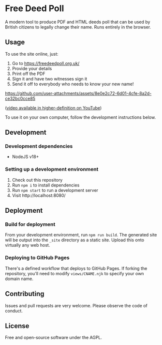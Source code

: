 # Free Deed Poll

A modern tool to produce PDF and HTML deeds poll that can be used by British citizens to legally change their name.
Runs entirely in the browser.

## Usage

To use the site online, just:

1. Go to https://freedeedpoll.org.uk/
2. Provide your details
3. Print off the PDF
4. Sign it and have two witnesses sign it
5. Send it off to everybody who needs to know your new name!

https://github.com/user-attachments/assets/8e0e2c72-6d01-4cfe-8a2d-ce32bc0cce85

([video available in higher-definition on YouTube](https://www.youtube.com/watch?v=O-easX_LDuk))

To use it on your own computer, follow the development instructions below.

## Development

### Development dependencies

- NodeJS v18+

### Setting up a development environment

1. Check out this repository
2. Run `npm i` to install dependencies
3. Run `npm start` to run a development server
4. Visit http://localhost:8080/

## Deployment

### Build for deployment

From your development environment, run `npm run build`. The generated site will be output into the
`_site` directory as a static site. Upload this onto virtually any web host.

### Deploying to GitHub Pages

There's a defined workflow that deploys to GitHub Pages. If forking the repository, you'll need to modify
`views/CNAME.njk` to specify your own domain name.

## Contributing

Issues and pull requests are very welcome. Please observe the code of conduct.

## License

Free and open-source software under the AGPL.

